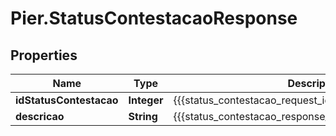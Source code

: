 # Pier.StatusContestacaoResponse

## Properties
Name | Type | Description | Notes
------------ | ------------- | ------------- | -------------
**idStatusContestacao** | **Integer** | {{{status_contestacao_request_idstatuscontestacao_value}}} | [optional] 
**descricao** | **String** | {{{status_contestacao_response_descricao_value}}} | [optional] 


